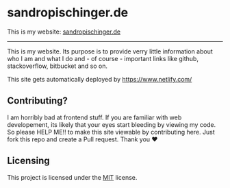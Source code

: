 # sandropischinger.de
This is my website: [sandropischinger.de](https://sandropischinger.de/)

---
This is my website. Its purpose is to provide verry little information about who I am and what I
do and - of course - important links like github, stackoverflow, bitbucket and so on.

This site gets automatically deployed by https://www.netlify.com/

Contributing?
---
I am horribly bad at frontend stuff. If you are familiar with web developement, its likely that your eyes start bleeding
by viewing my code. So please HELP ME!! to make this site viewable by contributing here.
Just fork this repo and create a Pull request. Thank you :heart:

Licensing
---
This project is licensed under the [MIT](/LICENSE) license.
